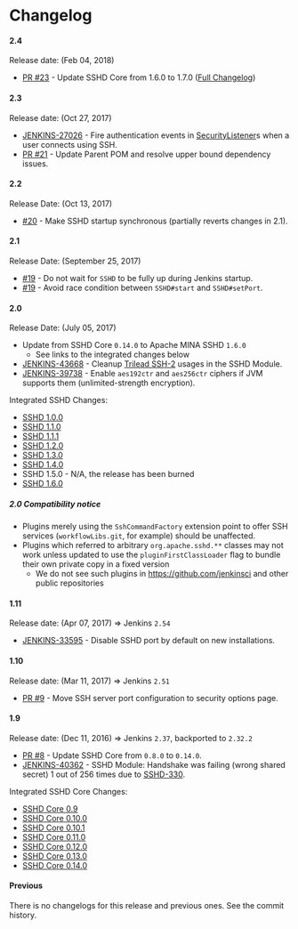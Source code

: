 Changelog
====

#### 2.4

Release date: (Feb 04, 2018)

* [PR #23](https://github.com/jenkinsci/sshd-module/pull/23) - 
Update SSHD Core from 1.6.0 to 1.7.0
([Full Changelog](https://issues.apache.org/jira/secure/ReleaseNote.jspa?version=12341097&styleName=Text&projectId=12310849&Create=Create&atl_token=A5KQ-2QAV-T4JA-FDED%7C47f5fd1e799680219ff14477b5b2c29ce7aaf6fd%7Clin))

#### 2.3

Release date: (Oct 27, 2017)

* [JENKINS-27026](https://issues.jenkins-ci.org/browse/JENKINS-27026) - 
Fire authentication events in [SecurityListener](https://jenkins.io/doc/developer/extensions/jenkins-core/#securitylistener)s when a user connects using SSH.
* [PR #21](https://github.com/jenkinsci/sshd-module/pull/21) -
Update Parent POM and resolve upper bound dependency issues.

#### 2.2

Release Date: (Oct 13, 2017)

* [#20](https://github.com/jenkinsci/sshd-module/pull/20) -
Make SSHD startup synchronous (partially reverts changes in 2.1). 

#### 2.1

Release Date: (September 25, 2017)

* [#19](https://github.com/jenkinsci/sshd-module/pull/19) - Do not wait for `SSHD` to be fully up during Jenkins startup.
* [#19](https://github.com/jenkinsci/sshd-module/pull/19) - Avoid race condition between `SSHD#start` and `SSHD#setPort`.

#### 2.0

Release Date: (July 05, 2017)

* Update from SSHD Core `0.14.0` to Apache MINA SSHD `1.6.0`
  * See links to the integrated changes below
* [JENKINS-43668](https://issues.jenkins-ci.org/browse/JENKINS-43668) - 
Cleanup [Trilead SSH-2](https://github.com/jenkinsci/trilead-ssh2) usages in the SSHD Module.
* [JENKINS-39738](https://issues.jenkins-ci.org/browse/JENKINS-39738) -
Enable `aes192ctr` and `aes256ctr` ciphers if JVM supports them (unlimited-strength encryption).

Integrated SSHD Changes:

* [SSHD 1.0.0](https://issues.apache.org/jira/secure/ReleaseNote.jspa?version=12323302&styleName=&projectId=12310849)
* [SSHD 1.1.0](https://issues.apache.org/jira/secure/ReleaseNote.jspa?version=12333293&styleName=&projectId=12310849)
* [SSHD 1.1.1](https://issues.apache.org/jira/secure/ReleaseNote.jspa?version=12335067&styleName=&projectId=12310849)
* [SSHD 1.2.0](https://issues.apache.org/jira/secure/ReleaseNote.jspa?version=12334702&styleName=&projectId=12310849)
* [SSHD 1.3.0](https://issues.apache.org/jira/secure/ReleaseNote.jspa?version=12335499&styleName=&projectId=12310849)
* [SSHD 1.4.0](https://issues.apache.org/jira/secure/ReleaseNote.jspa?version=12338322&styleName=&projectId=12310849)
* SSHD 1.5.0 - N/A, the release has been burned
* [SSHD 1.6.0](https://issues.apache.org/jira/secure/ReleaseNote.jspa?version=12340583&styleName=&projectId=12310849)

##### 2.0 Compatibility notice

* Plugins merely using the `SshCommandFactory` extension point to offer SSH services (`workflowLibs.git`, for example) should be unaffected.
* Plugins which referred to arbitrary `org.apache.sshd.**` classes may not work unless updated to use the `pluginFirstClassLoader` flag to bundle their own private copy in a fixed version
  * We do not see such plugins in https://github.com/jenkinsci and other public repositories

#### 1.11

Release date: (Apr 07, 2017) => Jenkins `2.54`

* [JENKINS-33595](https://issues.jenkins-ci.org/browse/JENKINS-33595) -
Disable SSHD port by default on new installations.

#### 1.10

Release date: (Mar 11, 2017) => Jenkins `2.51`

* [PR #9](https://github.com/jenkinsci/sshd-module/pull/9) - 
Move SSH server port configuration to security options page.

#### 1.9

Release date: (Dec 11, 2016) => Jenkins `2.37`, backported to `2.32.2`

* [PR #8](https://github.com/jenkinsci/sshd-module/pull/8) - 
Update SSHD Core from `0.8.0` to `0.14.0`.
* [JENKINS-40362](https://issues.jenkins-ci.org/browse/JENKINS-40362) -
SSHD Module: Handshake was failing (wrong shared secret) 1 out of 256 times due to 
[SSHD-330](https://issues.apache.org/jira/browse/SSHD-330).

Integrated SSHD Core Changes:

* [SSHD Core 0.9](https://issues.apache.org/jira/secure/ReleaseNote.jspa?projectId=12310849&version=12323301)
* [SSHD Core 0.10.0](https://issues.apache.org/jira/secure/ReleaseNote.jspa?projectId=12310849&version=12324784)
* [SSHD Core 0.10.1](https://issues.apache.org/jira/secure/ReleaseNote.jspa?projectId=12310849&version=12326289)
* [SSHD Core 0.11.0](https://issues.apache.org/jira/secure/ReleaseNote.jspa?projectId=12310849&version=12326277)
* [SSHD Core 0.12.0](https://issues.apache.org/jira/secure/ReleaseNote.jspa?projectId=12310849&version=12326775)
* [SSHD Core 0.13.0](https://issues.apache.org/jira/secure/ReleaseNote.jspa?projectId=12310849&version=12327342)
* [SSHD Core 0.14.0](https://issues.apache.org/jira/secure/ReleaseNote.jspa?projectId=12310849&version=12329012)

#### Previous

There is no changelogs for this release and previous ones. 
See the commit history.
